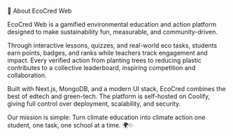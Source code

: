 
🌱 About EcoCred Web

EcoCred Web is a gamified environmental education and action platform designed to make sustainability fun, measurable, and community-driven.

Through interactive lessons, quizzes, and real-world eco tasks, students earn points, badges, and ranks while teachers track engagement and impact. Every verified action from planting trees to reducing plastic contributes to a collective leaderboard, inspiring competition and collaboration.

Built with Next.js, MongoDB, and a modern UI stack, EcoCred combines the best of edtech and green-tech. The platform is self-hosted on Coolify, giving full control over deployment, scalability, and security.

Our mission is simple:
Turn climate education into climate action one student, one task, one school at a time. 🌍✨
